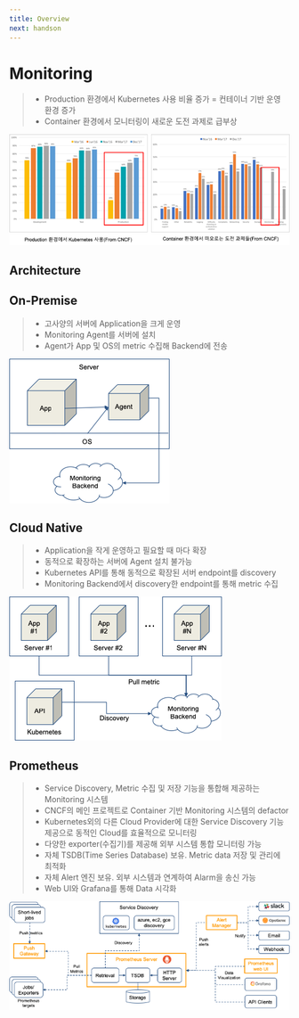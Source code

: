 ```yaml
---
title: Overview
next: handson
---
```


# Monitoring
> * Production 환경에서 Kubernetes 사용 비율 증가 = 컨테이너 기반 운영 환경 증가
> * Container 환경에서 모니터링이 새로운 도전 과제로 급부상

![](./img/2019-01-26-20-18-20.png)

## Architecture

## On-Premise
> * 고사양의 서버에 Application을 크게 운영
> * Monitoring Agent를 서버에 설치
> * Agent가 App 및 OS의 metric 수집해 Backend에 전송

![](./img/2019-01-26-20-20-26.png)

## Cloud Native
> * Application을 작게 운영하고 필요할 때 마다 확장
> * 동적으로 확장하는 서버에 Agent 설치 불가능
> * Kubernetes API를 통해 동적으로 확장된 서버 endpoint를 discovery
> * Monitoring Backend에서 discovery한 endpoint를 통해 metric 수집

![](./img/2019-01-26-20-21-25.png)

## Prometheus
> * Service Discovery, Metric 수집 및 저장 기능을 통합해 제공하는 Monitoring 시스템
> * CNCF의 메인 프로젝트로 Container 기반 Monitoring 시스템의 defactor
> * Kubernetes외의 다른 Cloud Provider에 대한 Service Discovery 기능 제공으로 동적인 Cloud를 효율적으로 모니터링
> * 다양한 exporter(수집기)를 제공해 외부 시스템 통합 모니터링 가능
> * 자체 TSDB(Time Series Database) 보유. Metric data 저장 및 관리에 최적화
> * 자체 Alert 엔진 보유. 외부 시스템과 연계하여 Alarm을 송신 가능
> * Web UI와 Grafana를 통해 Data 시각화

![](./img/2019-01-26-20-23-04.png)


